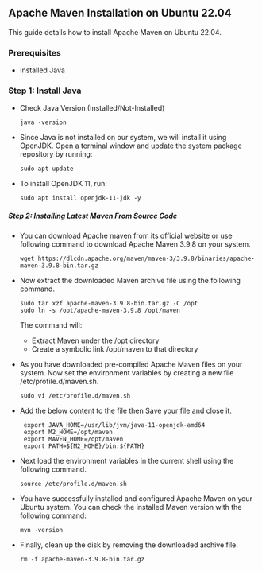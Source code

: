 ## Apache Maven Installation on Ubuntu 22.04

This guide details how to install Apache Maven on Ubuntu 22.04.

### Prerequisites
* installed Java

### Step 1: Install Java
- Check Java Version (Installed/Not-Installed)
     ```
     java -version
     ```
- Since Java is not installed on our system, we will install it using OpenJDK.
Open a terminal window and update the system package repository by running:
     ```
     sudo apt update
     ```
- To install OpenJDK 11, run:
     ```
     sudo apt install openjdk-11-jdk -y
     ```

##### Step 2: Installing Latest Maven From Source Code
* You can download Apache maven from its official website or use following command to download Apache Maven 3.9.8 on your system.
     ```
     wget https://dlcdn.apache.org/maven/maven-3/3.9.8/binaries/apache-maven-3.9.8-bin.tar.gz
     ```
* Now extract the downloaded Maven archive file using the following command.
     ```
     sudo tar xzf apache-maven-3.9.8-bin.tar.gz -C /opt
     sudo ln -s /opt/apache-maven-3.9.8 /opt/maven
     ```
    The command will:
    * Extract Maven under the /opt directory 
    * Create a symbolic link /opt/maven to that directory


* As you have downloaded pre-compiled Apache Maven files on your system. Now set the environment variables by creating a new file /etc/profile.d/maven.sh.
     ```
     sudo vi /etc/profile.d/maven.sh
     ```


* Add the below content to the file then Save your file and close it.
    ```
     export JAVA_HOME=/usr/lib/jvm/java-11-openjdk-amd64
     export M2_HOME=/opt/maven
     export MAVEN_HOME=/opt/maven
     export PATH=${M2_HOME}/bin:${PATH}
     ```




* Next load the environment variables in the current shell using the following command.
     ```
     source /etc/profile.d/maven.sh
     ```
     
     
* You have successfully installed and configured Apache Maven on your Ubuntu system. You can check the installed Maven version with the following command:
     ```
     mvn -version
     ```
     
     
* Finally, clean up the disk by removing the downloaded archive file.
     ```
     rm -f apache-maven-3.9.8-bin.tar.gz
     ```
     
     
     
    

